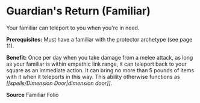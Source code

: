 ﻿---
cssclass: [feats]

---
# Guardian's Return (Familiar)

Your familiar can teleport to you when you're in need.

**Prerequisites:** Must have a familiar with the protector archetype (see page 11).

**Benefit:** Once per day when you take damage from a melee attack, as long as your familiar is within empathic link range, it can teleport back to your square as an immediate action. It can bring no more than 5 pounds of items with it when it teleports in this way. This ability otherwise functions as _[[spells/Dimension Door|dimension door]]_.

**Source** Familiar Folio